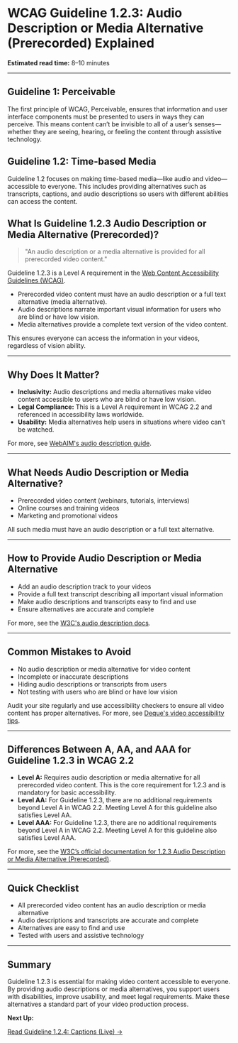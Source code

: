 <!--
title: 1.2.3 - Audio Description or Media Alternative (Prerecorded)
series: Making the Web Accessible for All
description: A practical guide to WCAG Guideline 1.2.3 (Audio Description or Media Alternative, Prerecorded)—what it means, why it matters, and how to make video content accessible for users who are blind or have low vision.
keywords: wcag 1.2.3, audio description, media alternative, accessibility, video accessibility, web standards, digital inclusion
image: WCAG-Series-1.2.3.png
imageAlt: Blue text on yellow background saying, "Web Content Accessibiilty Guiedlines (WCAG) 1.2.3 Explained, Audio Description or Media Alternative (Prerecorded)"
status: published
date: 2025-07-01
-->

# **WCAG Guideline 1.2.3: Audio Description or Media Alternative (Prerecorded) Explained**

**Estimated read time:** 8–10 minutes

---

## **Guideline 1: Perceivable**

The first principle of WCAG, Perceivable, ensures that information and user interface components must be presented to users in ways they can perceive. This means content can’t be invisible to all of a user’s senses—whether they are seeing, hearing, or feeling the content through assistive technology.

## **Guideline 1.2: Time-based Media**

Guideline 1.2 focuses on making time-based media—like audio and video—accessible to everyone. This includes providing alternatives such as transcripts, captions, and audio descriptions so users with different abilities can access the content.

## **What Is Guideline 1.2.3 Audio Description or Media Alternative (Prerecorded)?**

<!-- [Illustration: Video player with audio description and transcript overlay] -->

> "An audio description or a media alternative is provided for all prerecorded video content."

Guideline 1.2.3 is a Level A requirement in the [Web Content Accessibility Guidelines (WCAG)](https://www.w3.org/WAI/WCAG22/quickref/#audio-description-or-media-alternative-prerecorded).

- Prerecorded video content must have an audio description or a full text alternative (media alternative).
- Audio descriptions narrate important visual information for users who are blind or have low vision.
- Media alternatives provide a complete text version of the video content.

This ensures everyone can access the information in your videos, regardless of vision ability.

---

## **Why Does It Matter?**

<!-- [Infographic: Video player, audio description icon, transcript] -->

- **Inclusivity:** Audio descriptions and media alternatives make video content accessible to users who are blind or have low vision.
- **Legal Compliance:** This is a Level A requirement in WCAG 2.2 and referenced in accessibility laws worldwide.
- **Usability:** Media alternatives help users in situations where video can’t be watched.

For more, see [WebAIM's audio description guide](https://webaim.org/techniques/captions/#descriptions).

---

## **What Needs Audio Description or Media Alternative?**

<!-- [Grid: Video player, online course, animation, all with audio description/transcript icons] -->

- Prerecorded video content (webinars, tutorials, interviews)
- Online courses and training videos
- Marketing and promotional videos

All such media must have an audio description or a full text alternative.

---

## **How to Provide Audio Description or Media Alternative**

<!-- [Side-by-side: Video with audio description, video with transcript]
[Example: Video player with audio description track enabled] -->

- Add an audio description track to your videos
- Provide a full text transcript describing all important visual information
- Make audio descriptions and transcripts easy to find and use
- Ensure alternatives are accurate and complete

For more, see the [W3C's audio description docs](https://www.w3.org/WAI/WCAG22/Understanding/audio-description-or-media-alternative-prerecorded.html).

---

## **Common Mistakes to Avoid**

<!-- [Do/Don't graphic: Left side with audio description/transcript, right side with missing alternatives] -->

- No audio description or media alternative for video content
- Incomplete or inaccurate descriptions
- Hiding audio descriptions or transcripts from users
- Not testing with users who are blind or have low vision

Audit your site regularly and use accessibility checkers to ensure all video content has proper alternatives. For more, see [Deque's video accessibility tips](https://www.deque.com/blog/video-accessibility-tips/).

---

## **Differences Between A, AA, and AAA for Guideline 1.2.3 in WCAG 2.2**

<!-- [Infographic: Three columns labeled A, AA, AAA with example requirements for each] -->

- **Level A:** Requires audio description or media alternative for all prerecorded video content. This is the core requirement for 1.2.3 and is mandatory for basic accessibility.
- **Level AA:** For Guideline 1.2.3, there are no additional requirements beyond Level A in WCAG 2.2. Meeting Level A for this guideline also satisfies Level AA.
- **Level AAA:** For Guideline 1.2.3, there are no additional requirements beyond Level A in WCAG 2.2. Meeting Level A for this guideline also satisfies Level AAA.

For more, see the [W3C’s official documentation for 1.2.3 Audio Description or Media Alternative (Prerecorded)](https://www.w3.org/WAI/WCAG22/Understanding/audio-description-or-media-alternative-prerecorded.html).

---

## **Quick Checklist**

<!-- [Checklist graphic: Icons for each item (video, audio description, transcript, etc.)] -->

- All prerecorded video content has an audio description or media alternative
- Audio descriptions and transcripts are accurate and complete
- Alternatives are easy to find and use
- Tested with users and assistive technology

---

## **Summary**

<!-- [Illustration: User listening to an audio description while watching a video] -->

Guideline 1.2.3 is essential for making video content accessible to everyone. By providing audio descriptions or media alternatives, you support users with disabilities, improve usability, and meet legal requirements. Make these alternatives a standard part of your video production process.

**Next Up:**

[Read Guideline 1.2.4: Captions (Live) →](WCAG-Guideline-1-2-4-Captions-Live-Explained)
